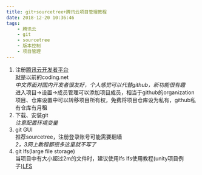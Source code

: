 ```yaml
---
title: git+sourcetree+腾讯云项目管理教程
date: 2018-12-20 10:36:46
tags:
    - 腾讯云
    - git
    - sourcetree
    - 版本控制
    - 项目管理
---
```


1. 注册[腾讯云开发者平台](https://dev.tencent.com/)  
    就是以前的coding.net  
    *中文界面对国内开发者很友好，个人感觉可以代替github，新功能很有趣*  
    进入项目->设置->成员管理可以添加项目成员，相当于github的organization  
    项目、仓库设置中可以转移项目所有权，免费将项目仓库设为私有，github私有仓库有月租  
2. 下载、安装git  
    *注意配置环境变量*  
3. git GUI  
    推荐sourcetree，注册登录账号可能需要翻墙  
    *2，3网上教程都很多这里就不写了*  
4. git lfs(large file storage)  
    当项目中有大小超过2m的文件时，建议使用lfs
    lfs使用教程(unity项目例子)[LFS](https://blog.csdn.net/yaoyutian/article/details/78872102)